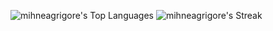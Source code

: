 ![mihneagrigore's Top Languages](https://github-readme-stats.vercel.app/api/top-langs/?username=mihneagrigore&theme=gruvbox&show_icons=true&hide_border=false&layout=compact) ![mihneagrigore's Streak](https://github-readme-streak-stats.herokuapp.com/?user=mihneagrigore&theme=gruvbox&hide_border=false)
